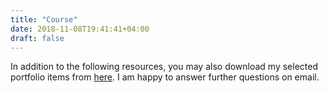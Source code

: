 ```yaml
---
title: "Course"
date: 2018-11-08T19:41:41+04:00
draft: false
---
```


In addition to the following resources, you may also download my selected portfolio items from <a href="https://app.box.com/s/5ogxazr1sn9mc0ahh4xrubed7saowdgt">here</a>. I am happy to answer further questions on email.
